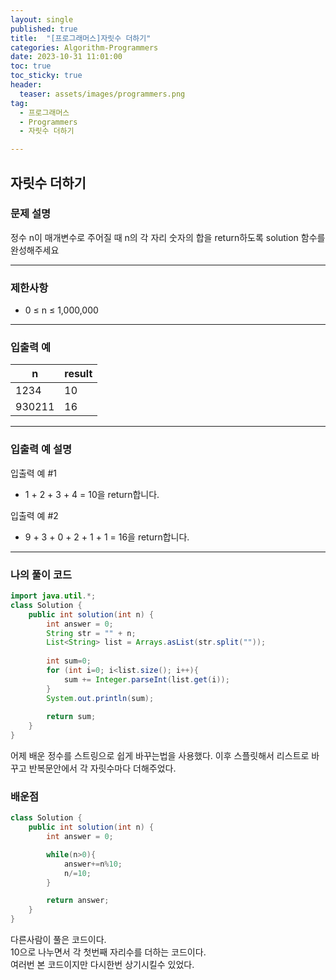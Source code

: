 ```yaml
---
layout: single
published: true
title:  "[프로그래머스]자릿수 더하기"
categories: Algorithm-Programmers
date: 2023-10-31 11:01:00
toc: true
toc_sticky: true
header:
  teaser: assets/images/programmers.png
tag:   
  - 프로그래머스
  - Programmers
  - 자릿수 더하기

---
```


## 자릿수 더하기

### 문제 설명

정수 n이 매개변수로 주어질 때 n의 각 자리 숫자의 합을 return하도록 solution 함수를 완성해주세요

----------------

### 제한사항

* 0 ≤ n ≤ 1,000,000

----------------

### 입출력 예

|n	|result|
|---|---|
|1234|	10|
|930211|	16|

----------------

### 입출력 예 설명

입출력 예 #1  

* 1 + 2 + 3 + 4 = 10을 return합니다.
  

입출력 예 #2  

* 9 + 3 + 0 + 2 + 1 + 1 = 16을 return합니다.

  

  

  

  

----------------

### 나의 풀이 코드

```java
import java.util.*;
class Solution {
    public int solution(int n) {
        int answer = 0;
        String str = "" + n;
        List<String> list = Arrays.asList(str.split(""));
        
        int sum=0;
        for (int i=0; i<list.size(); i++){
            sum += Integer.parseInt(list.get(i));
        }
        System.out.println(sum);
        
        return sum;
    }
}
```
어제 배운 정수를 스트링으로 쉽게 바꾸는법을 사용했다.
이후 스플릿해서 리스트로 바꾸고 반복문안에서 각 자릿수마다 더해주었다.


### 배운점




```java
class Solution {
    public int solution(int n) {
        int answer = 0;

        while(n>0){
            answer+=n%10;
            n/=10;
        }

        return answer;
    }
}
```

다른사람이 풀은 코드이다.  
10으로 나누면서 각 첫번째 자리수를 더하는 코드이다.  
여러번 본 코드이지만 다시한번 상기시킬수 있었다.